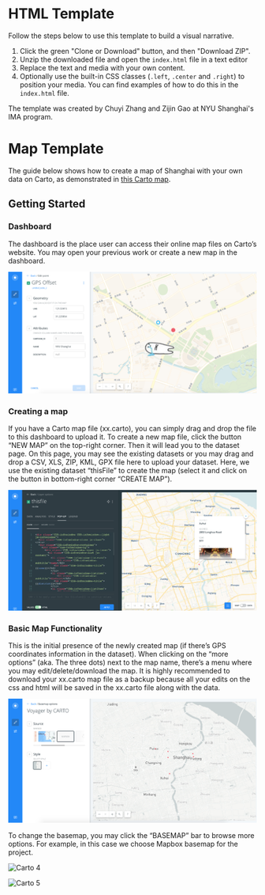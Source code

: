 # HTML Template

Follow the steps below to use this template to build a visual narrative.

1.  Click the green "Clone or Download" button, and then "Download ZIP".
1.  Unzip the downloaded file and open the `index.html` file in a text editor
1.  Replace the text and media with your own content.
1.  Optionally use the built-in CSS classes (`.left`, `.center` and `.right`) to position your media. You can find examples of how to do this in the `index.html` file.

The template was created by Chuyi Zhang and Zijin Gao at NYU Shanghai's IMA program.

# Map Template

The guide below shows how to create a map of Shanghai with your own data on Carto, as demonstrated in [this Carto map](https://jd3036.carto.com/builder/699904d2-7ae0-4be9-84c3-2f2e370fc263/embed).

## Getting Started

### Dashboard

The dashboard is the place user can access their online map files on Carto’s website. You may open your previous work or create a new map in the dashboard.

![Carto 1](assets/carto1.png)

### Creating a map

If you have a Carto map file (xx.carto), you can simply drag and drop the file to this dashboard to upload it. To create a new map file, click the button “NEW MAP” on the top-right corner. Then it will lead you to the dataset page. On this page, you may see the existing datasets or you may drag and drop a CSV, XLS, ZIP, KML, GPX file here to upload your dataset. Here, we use the existing dataset “thisFile” to create the map (select it and click on the button in bottom-right corner “CREATE MAP”).

![Carto 2](assets/carto2.png)

### Basic Map Functionality

This is the initial presence of the newly created map (if there’s GPS coordinates information in the dataset). When clicking on the “more options” (aka. The three dots) next to the map name, there’s a menu where you may edit/delete/download the map. It is highly recommended to download your xx.carto map file as a backup because all your edits on the css and html will be saved in the xx.carto file along with the data.

![Carto 3](assets/carto3.png)

To change the basemap, you may click the “BASEMAP” bar to browse more options. For example, in this case we choose Mapbox basemap for the project.

![Carto 4](assets/cart4.png)

![Carto 5](assets/cart5.png)
